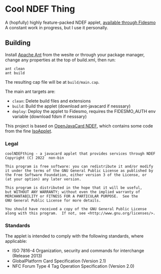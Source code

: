 # Cool NDEF Thing

A (hopfully) highly feature-packed NDEF applet, [available through Fidesmo](https://apps.fidesmo.com/8210647A)
A constant work in progress, but I use it personally.

## Building

Install [Apache Ant](https://ant.apache.org/) from the wesite or through your package manager, change any properties at the top of build.xml, then run:
````
ant clean
ant build
````

The resulting cap file will be at `build/main.cap`.

The main ant targets are:

 - `clean`: Delete build files and extensions
 - `build`: Build the applet (download ant-javacard if nesssary)
 - `deploy`: Deploy the applet to Fidesmo, requires the FIDESMO_AUTH env variable (download fdsm if nesssary)

This project is based on [OpenJavaCard NDEF](https://github.com/OpenJavaCard/openjavacard-ndef), which contains some code from the fine [IsoApplet](https://github.com/philipWendland/IsoApplet).

### Legal

    coolNDEFthing - a javacard applet that provides services through NDEF
    Copyright (C) 2022  non-bin

    This program is free software: you can redistribute it and/or modify
    it under the terms of the GNU General Public License as published by
    the Free Software Foundation, either version 3 of the License, or
    (at your option) any later version.

    This program is distributed in the hope that it will be useful,
    but WITHOUT ANY WARRANTY; without even the implied warranty of
    MERCHANTABILITY or FITNESS FOR A PARTICULAR PURPOSE.  See the
    GNU General Public License for more details.

    You should have received a copy of the GNU General Public License
    along with this program.  If not, see <http://www.gnu.org/licenses/>.

### Standards

The applet is intended to comply with the following standards, where applicable:
 * ISO 7816-4 Organization, security and commands for interchange (Release 2013)
 * GlobalPlatform Card Specification (Version 2.1)
 * NFC Forum Type 4 Tag Operation Specification (Version 2.0)
